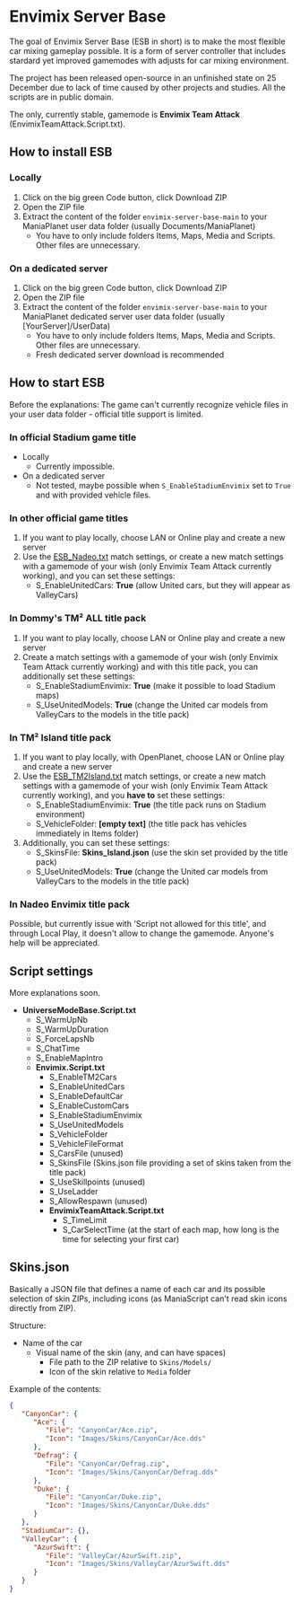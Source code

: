 # Envimix Server Base

The goal of Envimix Server Base (ESB in short) is to make the most flexible car mixing gameplay possible. It is a form of server controller that includes stardard yet improved gamemodes with adjusts for car mixing environment.

The project has been released open-source in an unfinished state on 25 December due to lack of time caused by other projects and studies. All the scripts are in public domain.

The only, currently stable, gamemode is **Envimix Team Attack** (EnvimixTeamAttack.Script.txt).

## How to install ESB

### Locally

1. Click on the big green Code button, click Download ZIP
2. Open the ZIP file
3. Extract the content of the folder `envimix-server-base-main` to your ManiaPlanet user data folder (usually Documents/ManiaPlanet)
   - You have to only include folders Items, Maps, Media and Scripts. Other files are unnecessary.

### On a dedicated server

1. Click on the big green Code button, click Download ZIP
2. Open the ZIP file
3. Extract the content of the folder `envimix-server-base-main` to your ManiaPlanet dedicated server user data folder (usually \[YourServer\]/UserData)
   - You have to only include folders Items, Maps, Media and Scripts. Other files are unnecessary.
   - Fresh dedicated server download is recommended

## How to start ESB

Before the explanations: The game can't currently recognize vehicle files in your user data folder - official title support is limited.

### In official Stadium game title

- Locally
  - Currently impossible.
- On a dedicated server
  - Not tested, maybe possible when `S_EnableStadiumEnvimix` set to `True` and with provided vehicle files.

### In other official game titles

1. If you want to play locally, choose LAN or Online play and create a new server
2. Use the [ESB_Nadeo.txt](Maps/MatchSettings/ESB_Nadeo.txt) match settings, or create a new match settings with a gamemode of your wish (only Envimix Team Attack currently working), and you can set these settings:
   - S_EnableUnitedCars: **True** (allow United cars, but they will appear as ValleyCars)

### In Dommy's TM² ALL title pack

1. If you want to play locally, choose LAN or Online play and create a new server
2. Create a match settings with a gamemode of your wish (only Envimix Team Attack currently working) and with this title pack, you can additionally set these settings:
   - S_EnableStadiumEnvimix: **True** (make it possible to load Stadium maps)
   - S_UseUnitedModels: **True** (change the United car models from ValleyCars to the models in the title pack)

### In TM² Island title pack

1. If you want to play locally, with OpenPlanet, choose LAN or Online play and create a new server
2. Use the [ESB_TM2Island.txt](Maps/MatchSettings/ESB_TM2Island.txt) match settings, or create a new match settings with a gamemode of your wish (only Envimix Team Attack currently working), and you **have to** set these settings:
   - S_EnableStadiumEnvimix: **True** (the title pack runs on Stadium environment)
   - S_VehicleFolder: **\[empty text\]** (the title pack has vehicles immediately in Items folder)
3. Additionally, you can set these settings:
   - S_SkinsFile: **Skins_Island.json** (use the skin set provided by the title pack)
   - S_UseUnitedModels: **True** (change the United car models from ValleyCars to the models in the title pack)

### In Nadeo Envimix title pack

Possible, but currently issue with 'Script not allowed for this title', and through Local Play, it doesn't allow to change the gamemode. Anyone's help will be appreciated.

## Script settings

More explanations soon.

- **UniverseModeBase.Script.txt**
  - S_WarmUpNb
  - S_WarmUpDuration
  - S_ForceLapsNb
  - S_ChatTime
  - S_EnableMapIntro
  - **Envimix.Script.txt**
    - S_EnableTM2Cars
    - S_EnableUnitedCars
    - S_EnableDefaultCar
    - S_EnableCustomCars
    - S_EnableStadiumEnvimix
    - S_UseUnitedModels
    - S_VehicleFolder
    - S_VehicleFileFormat
    - S_CarsFile (unused)
    - S_SkinsFile (Skins.json file providing a set of skins taken from the title pack)
    - S_UseSkillpoints (unused)
    - S_UseLadder
    - S_AllowRespawn (unused)
    - **EnvimixTeamAttack.Script.txt**
      - S_TimeLimit
      - S_CarSelectTime (at the start of each map, how long is the time for selecting your first car)

## Skins.json

Basically a JSON file that defines a name of each car and its possible selection of skin ZIPs, including icons (as ManiaScript can't read skin icons directly from ZIP).

Structure:

- Name of the car
  - Visual name of the skin (any, and can have spaces)
    - File path to the ZIP relative to `Skins/Models/`
    - Icon of the skin relative to `Media` folder

Example of the contents:

```json
{
   "CanyonCar": {
      "Ace": {
         "File": "CanyonCar/Ace.zip",
         "Icon": "Images/Skins/CanyonCar/Ace.dds"
      },
      "Defrag": {
         "File": "CanyonCar/Defrag.zip",
         "Icon": "Images/Skins/CanyonCar/Defrag.dds"
      },
      "Duke": {
         "File": "CanyonCar/Duke.zip",
         "Icon": "Images/Skins/CanyonCar/Duke.dds"
      }
   },
   "StadiumCar": {},
   "ValleyCar": {
      "AzurSwift": {
         "File": "ValleyCar/AzurSwift.zip",
         "Icon": "Images/Skins/ValleyCar/AzurSwift.dds"
      }
   }
}
```